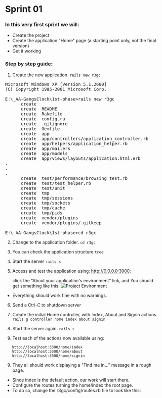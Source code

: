 # Sprint 01

### In this very first sprint we will:

* Create the project
* Create the application "Home" page (a starting point only, not the final version)
* Get it working

### Step by step guide:

1. Create the new application.
```rails new r3gc```
<pre>
Microsoft Windows XP [Version 5.1.2600]
(C) Copyright 1985-2001 Microsoft Corp.

E:\_AA-GangsClock\1st-phase>rails new r3gc
      create
      create  README
      create  Rakefile
      create  config.ru
      create  .gitignore
      create  Gemfile
      create  app
      create  app/controllers/application_controller.rb
      create  app/helpers/application_helper.rb
      create  app/mailers
      create  app/models
      create  app/views/layouts/application.html.erb
.
.
.
      create  test/performance/browsing_test.rb
      create  test/test_helper.rb
      create  test/unit
      create  tmp
      create  tmp/sessions
      create  tmp/sockets
      create  tmp/cache
      create  tmp/pids
      create  vendor/plugins
      create  vendor/plugins/.gitkeep

E:\_AA-GangsClock\1st-phase>cd r3gc
</pre>

2. Change to the application folder.
```cd r3gc```

3. You can check the application structure
```tree```

4. Start the server
```rails s```

5. Access and test the application using: http://0.0.0.0:3000;

   click the "About your application's environment" link,
   and You should get something like this:
![Project Environment](https://github.com/marcric/ror3gangsclock/wiki/rails_environment.png "Environment")

* Everything should work fine with no warnings.

6. Send a Ctrl-C to shutdown server

7. Create the initial Home controller, with Index, About and Signin actions.
```rails g controller home index about signin```

7. Start the server again.
```rails s```

8. Test each of the actions now available using:
```
   http://localhost:3000/home/index
   http://localhost:3000/home/about
   http://localhost:3000/home/signin
```

9. They all should work displaying a "Find me in..." message in a rough page.

* Since index is the default action, our work will start there.
* Configure the routes turning the home/index the root page.
* To do so, change the r3gc/config/routes.rb file to look like this:

<script src="https://gist.github.com/666277.js?file=camping_app02.rb"></script>




